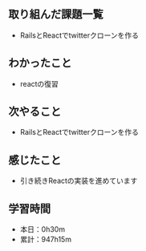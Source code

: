 ## 取り組んだ課題一覧
- RailsとReactでtwitterクローンを作る
## わかったこと
- reactの復習
## 次やること
- RailsとReactでtwitterクローンを作る
## 感じたこと
- 引き続きReactの実装を進めています
## 学習時間
- 本日：0h30m
- 累計：947h15m
